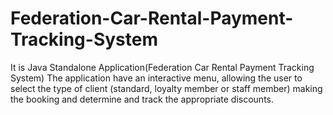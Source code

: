 # Federation-Car-Rental-Payment-Tracking-System
It is Java Standalone Application(Federation Car Rental Payment Tracking System) The application have an interactive menu, allowing the user to select the type of client (standard, loyalty member or staff member) making the booking and determine and track the appropriate discounts.
